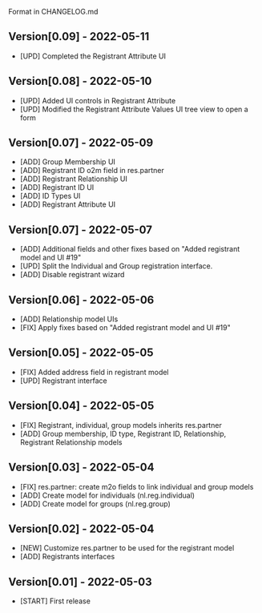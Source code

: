 Format in CHANGELOG.md

## Version[0.09] - 2022-05-11
- [UPD] Completed the Registrant Attribute UI

## Version[0.08] - 2022-05-10
- [UPD] Added UI controls in Registrant Attribute
- [UPD] Modified the Registrant Attribute Values UI tree view to open a form 

## Version[0.07] - 2022-05-09
- [ADD] Group Membership UI
- [ADD] Registrant ID o2m field in res.partner
- [ADD] Registrant Relationship UI
- [ADD] Registrant ID UI
- [ADD] ID Types UI
- [ADD] Registrant Attribute UI

## Version[0.07] - 2022-05-07
- [ADD] Additional fields and other fixes based on "Added registrant model and UI #19"
- [UPD] Split the Individual and Group registration interface.
- [ADD] Disable registrant wizard

## Version[0.06] - 2022-05-06
- [ADD] Relationship model UIs
- [FIX] Apply fixes based on "Added registrant model and UI #19"

## Version[0.05] - 2022-05-05
- [FIX] Added address field in registrant model
- [UPD] Registrant interface

## Version[0.04] - 2022-05-05
- [FIX] Registrant, individual, group models inherits res.partner
- [ADD] Group membership, ID type, Registrant ID, Relationship, Registrant Relationship models

## Version[0.03] - 2022-05-04
- [FIX] res.partner: create m2o fields to link individual and group models
- [ADD] Create model for individuals (nl.reg.individual)
- [ADD] Create model for groups (nl.reg.group)

## Version[0.02] - 2022-05-04

- [NEW] Customize res.partner to be used for the registrant model
- [ADD] Registrants interfaces

## Version[0.01] - 2022-05-03

- [START] First release

